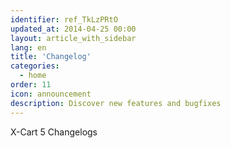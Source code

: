 ```yaml
---
identifier: ref_TkLzPRtO
updated_at: 2014-04-25 00:00
layout: article_with_sidebar
lang: en
title: 'Changelog'
categories:
  - home
order: 11
icon: announcement
description: Discover new features and bugfixes
---
```


X-Cart 5 Changelogs